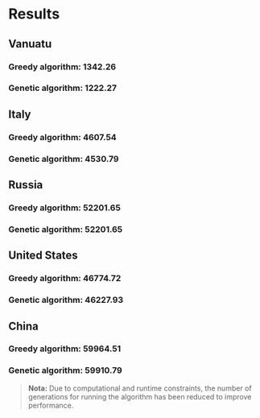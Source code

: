 # Results

## Vanuatu
### Greedy algorithm: 1342.26
### Genetic algorithm: 1222.27


## Italy
### Greedy algorithm: 4607.54

### Genetic algorithm: 4530.79

## Russia
### Greedy algorithm: 52201.65

### Genetic algorithm: 52201.65


## United States
### Greedy algorithm: 46774.72

### Genetic algorithm: 46227.93

## China
### Greedy algorithm: 59964.51

### Genetic algorithm: 59910.79

> **Nota:** Due to computational and runtime constraints, the number of generations for running the algorithm has been reduced to improve performance. 
